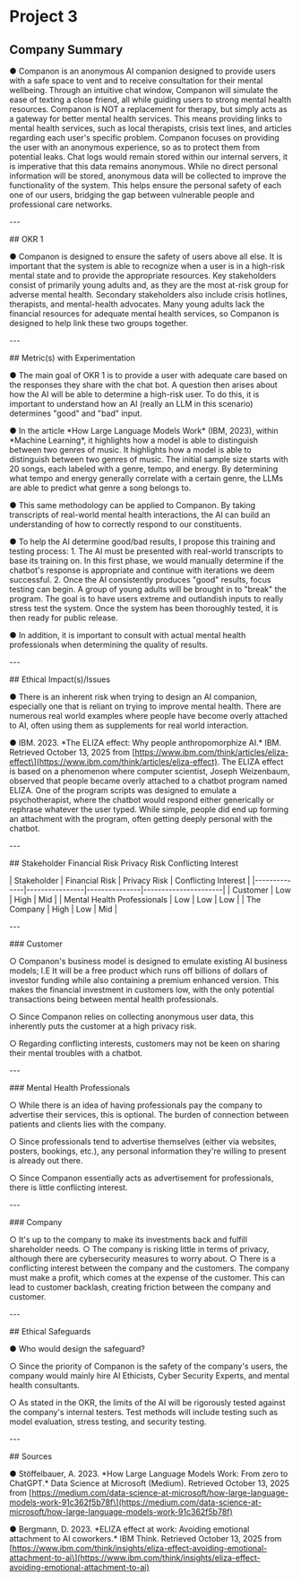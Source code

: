 # Project 3

## Company Summary

● Companon is an anonymous AI companion designed to provide users with a
safe space to vent and to receive consultation for their mental
wellbeing. Through an intuitive chat window, Companon will simulate the
ease of texting a close friend, all while guiding users to strong mental
health resources. Companon is NOT a replacement for therapy, but simply
acts as a gateway for better mental health services. This means
providing links to mental health services, such as local therapists,
crisis text lines, and articles regarding each user's specific problem.
Companon focuses on providing the user with an anonymous experience, so
as to protect them from potential leaks. Chat logs would remain stored
within our internal servers, it is imperative that this data remains
anonymous. While no direct personal information will be stored,
anonymous data will be collected to improve the functionality of the
system. This helps ensure the personal safety of each one of our users,
bridging the gap between vulnerable people and professional care
networks.

\-\--

\## OKR 1

● Companon is designed to ensure the safety of users above all else. It
is important that the system is able to recognize when a user is in a
high-risk mental state and to provide the appropriate resources. Key
stakeholders consist of primarily young adults and, as they are the most
at-risk group for adverse mental health. Secondary stakeholders also
include crisis hotlines, therapists, and mental-health advocates. Many
young adults lack the financial resources for adequate mental health
services, so Companon is designed to help link these two groups
together.

\-\--

\## Metric(s) with Experimentation

● The main goal of OKR 1 is to provide a user with adequate care based
on the responses they share with the chat bot. A question then arises
about how the AI will be able to determine a high-risk user. To do this,
it is important to understand how an AI (really an LLM in this scenario)
determines "good" and "bad" input.

● In the article \*How Large Language Models Work\* (IBM, 2023), within
\*Machine Learning\*, it highlights how a model is able to distinguish
between two genres of music. It highlights how a model is able to
distinguish between two genres of music. The initial sample size starts
with 20 songs, each labeled with a genre, tempo, and energy. By
determining what tempo and energy generally correlate with a certain
genre, the LLMs are able to predict what genre a song belongs to.

● This same methodology can be applied to Companon. By taking
transcripts of real-world mental health interactions, the AI can build
an understanding of how to correctly respond to our constituents.

● To help the AI determine good/bad results, I propose this training and
testing process:  1. The AI must be presented with real-world
transcripts to base its training on. In this first phase, we would
manually determine if the chatbot's response is appropriate and continue
with iterations we deem successful. 2. Once the AI consistently produces
"good" results, focus testing can begin. A group of young adults will be
brought in to "break" the program. The goal is to have users extreme and
outlandish inputs to really stress test the system. Once the system has
been thoroughly tested, it is then ready for public release.

● In addition, it is important to consult with actual mental health
professionals when determining the quality of results.

\-\--

\## Ethical Impact(s)/Issues

● There is an inherent risk when trying to design an AI companion,
especially one that is reliant on trying to improve mental health. There
are numerous real world examples where people have become overly
attached to AI, often using them as supplements for real world
interaction.

● IBM. 2023. \*The ELIZA effect: Why people anthropomorphize AI.\* IBM.
Retrieved October 13, 2025 from
\[https://www.ibm.com/think/articles/eliza-effect\](https://www.ibm.com/think/articles/eliza-effect).
The ELIZA effect is based on a phenomenon where computer scientist,
Joseph Weizenbaum, observed that people became overly attached to a
chatbot program named ELIZA. One of the program scripts was designed to
emulate a psychotherapist, where the chatbot would respond either
generically or rephrase whatever the user typed. While simple, people
did end up forming an attachment with the program, often getting deeply
personal with the chatbot.

\-\--

\## Stakeholder Financial Risk Privacy Risk Conflicting Interest

\| Stakeholder \| Financial Risk \| Privacy Risk \| Conflicting Interest
\|
\|\-\-\-\-\-\-\-\-\-\-\-\-\--\|\-\-\-\-\-\-\-\-\-\-\-\-\-\-\--\|\-\-\-\-\-\-\-\-\-\-\-\-\-\--\|\-\-\-\-\-\-\-\-\-\-\-\-\-\-\-\-\-\-\-\-\--\|
\| Customer \| Low \| High \| Mid \| \| Mental Health Professionals \|
Low \| Low \| Low \| \| The Company \| High \| Low \| Mid \|

\-\--

\### Customer

○ Companon's business model is designed to emulate existing AI business
models; I.E It will be a free product which runs off billions of dollars
of investor funding while also containing a premium enhanced version.
This makes the financial investment in customers low, with the only
potential transactions being between mental health professionals.

○ Since Companon relies on collecting anonymous user data, this
inherently puts the customer at a high privacy risk.

○ Regarding conflicting interests, customers may not be keen on sharing
their mental troubles with a chatbot.

\-\--

\### Mental Health Professionals

○ While there is an idea of having professionals pay the company to
advertise their services, this is optional. The burden of connection
between patients and clients lies with the company.

○ Since professionals tend to advertise themselves (either via websites,
posters, bookings, etc.), any personal information they\'re willing to
present is already out there.

○ Since Companon essentially acts as advertisement for professionals,
there is little conflicting interest.

\-\--

\### Company

○ It's up to the company to make its investments back and fulfill
shareholder needs. ○ The company is risking little in terms of privacy,
although there are cybersecurity measures to worry about. ○ There is a
conflicting interest between the company and the customers. The company
must make a profit, which comes at the expense of the customer. This can
lead to customer backlash, creating friction between the company and
customer.

\-\--

\## Ethical Safeguards

● Who would design the safeguard?

○ Since the priority of Companon is the safety of the company's users,
the company would mainly hire AI Ethicists, Cyber Security Experts, and
mental health consultants.

○ As stated in the OKR, the limits of the AI will be rigorously tested
against the company's internal testers. Test methods will include
testing such as model evaluation, stress testing, and security testing.

\-\--

\## Sources

● Stöffelbauer, A. 2023. \*How Large Language Models Work: From zero to
ChatGPT.\* Data Science at Microsoft (Medium). Retrieved October 13,
2025 from
\[https://medium.com/data-science-at-microsoft/how-large-language-models-work-91c362f5b78f\](https://medium.com/data-science-at-microsoft/how-large-language-models-work-91c362f5b78f)

● Bergmann, D. 2023. \*ELIZA effect at work: Avoiding emotional
attachment to AI coworkers.\* IBM Think. Retrieved October 13, 2025 from
\[https://www.ibm.com/think/insights/eliza-effect-avoiding-emotional-attachment-to-ai\](https://www.ibm.com/think/insights/eliza-effect-avoiding-emotional-attachment-to-ai)

